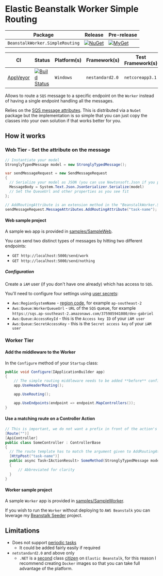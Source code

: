 # Elastic Beanstalk Worker Simple Routing

| Package | Release | Pre-release |
| --- | --- | --- |
| `BeanstalkWorker.SimpleRouting` | [![NuGet][nuget-badge]][nuget] | [![MyGet][myget-badge]][myget] |

| CI | Status | Platform(s) | Framework(s) | Test Framework(s) |
| --- | --- | --- | --- | --- |
| [AppVeyor][app-veyor] | [![Build Status][app-veyor-shield]][app-veyor] | `Windows` | `nestandard2.0` | `netcoreapp3.1` |

Allows to route a `SQS` message to a specific endpoint on the `Worker` instead of having a single endpoint handling all the messages.

Relies on the [SQS message attributes][sqs-message-attributes]. This is distributed via a `NuGet` package but the implementation is so simple that you can just copy the classes into your own solution if that works better for you.

## How it works

### Web Tier - Set the attribute on the message

```csharp
// Instantiate your model
StronglyTypedMessage model = new StronglyTypedMessage();

var sendMessageRequest = new SendMessageRequest
{
  // Serialize your model as JSON (you can use Newtonsoft.Json if you prefer)
  MessageBody = System.Text.Json.JsonSerializer.Serialize(model)
  // Set the QueueUrl and other properties as you see fit
};

// AddRoutingAttribute is an extension method in the "BeanstalkWorker.SimpleRouting" namespace
sendMessageRequest.MessageAttributes.AddRoutingAttribute("task-name");
```

#### Web sample project

A sample `Web` app is provided in [samples/SampleWeb](samples/SampleWeb).

You can send two distinct types of messages by hitting two different endpoints:

- `GET http://localhost:5000/send/work`
- `GET http://localhost:5000/send/nothing`

##### Configuration

Create a `iAM` user (if you don't have one already) which has access to `SQS`.

You'll need to configure four settings using [user secrets][secret-manager]:

- `Aws:RegionSystemName` - [region code][available-regions], for example `ap-southeast-2`
- `Aws:Queue:WorkerQueueUrl` - `URL` of the `SQS` queue, for example `https://sqs.ap-southeast-2.amazonaws.com/375985941080/dev-gabriel`
- `Aws:Queue:AccessKeyId` - this is the `Access key ID` of your `iAM user`
- `Aws:Queue:SecretAccessKey` - this is the `Secret access key` of your `iAM user`

### Worker Tier

#### Add the middleware to the Worker

In the `Configure` method of your `Startup` class:

```csharp
public void Configure(IApplicationBuilder app)
{
    // The simple routing middleware needs to be added **before** configuring endpoint routing
    app.UseHeaderRouting();

    app.UseRouting();

    app.UseEndpoints(endpoint => endpoint.MapControllers());
}
```

#### Use a matching route on a Controller Action

```csharp
// This is important, we do not want a prefix in front of the action's route
[Route("")]
[ApiController]
public class SomeController : ControllerBase
{
  // The route template has to match the argument given to AddRoutingAttribute
  [HttpPost("task-name")]
  public async Task<IActionResult> SomeMethod(StronglyTypedMessage model)
  {
      // Abbreviated for clarity
  }
}
```

#### Worker sample project

A sample `Worker` app is provided in [samples/SampleWorker](samples/SampleWorker).

If you wish to run the `Worker` without deploying to `AWS Beanstalk` you can leverage my [Beanstalk Seeder][beanstalk-seeder] project.

## Limitations

- Does not support [periodic tasks][periodic-tasks]
  - It could be added fairly easily if required
- `netstandard2.0` and above only
  - `.NET` is a [second][no-worker-tier] class [citizen][no-environment-variables] on `Elastic Beanstalk`, for this reason I recommend creating `Docker` images so that you can take full advantage of the platform.

[sqs-message-attributes]: https://docs.aws.amazon.com/AWSSimpleQueueService/latest/SQSDeveloperGuide/sqs-message-attributes.html
[periodic-tasks]: https://docs.aws.amazon.com/elasticbeanstalk/latest/dg/using-features-managing-env-tiers.html#worker-periodictasks
[no-worker-tier]: https://docs.aws.amazon.com/elasticbeanstalk/latest/dg/concepts.platforms.html#concepts.platforms.net
[no-environment-variables]: https://stackoverflow.com/questions/40127703/aws-elastic-beanstalk-environment-variables-in-asp-net-core-1-0
[available-regions]: http://docs.aws.amazon.com/AWSEC2/latest/UserGuide/using-regions-availability-zones.html#concepts-available-regions
[beanstalk-seeder]: https://github.com/gabrielweyer/beanstalk-seeder
[nuget-badge]: https://img.shields.io/nuget/v/BeanstalkWorker.SimpleRouting.svg?label=NuGet
[nuget]: https://www.nuget.org/packages/BeanstalkWorker.SimpleRouting/
[myget-badge]: https://img.shields.io/myget/gabrielweyer-pre-release/v/BeanstalkWorker.SimpleRouting.svg?label=MyGet
[myget]: https://www.myget.org/feed/gabrielweyer-pre-release/package/nuget/BeanstalkWorker.SimpleRouting
[app-veyor]: https://ci.appveyor.com/project/GabrielWeyer/simple-routing
[app-veyor-shield]: https://ci.appveyor.com/api/projects/status/github/gabrielweyer/simple-routing?branch=master&svg=true
[secret-manager]: https://docs.microsoft.com/en-us/aspnet/core/security/app-secrets?view=aspnetcore-2.1&tabs=windows#secret-manager
